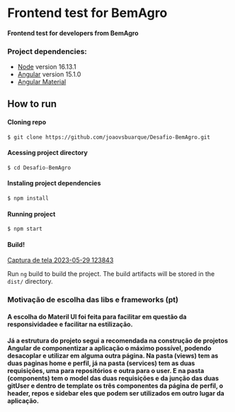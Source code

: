 # Frontend test for BemAgro

#### Frontend test for developers from BemAgro

### Project dependencies:

- [Node](https://nodejs.org/en/) version 16.13.1
- [Angular](https://angular.io/) version 15.1.0
- [Angular Material](https://material.angular.io/)

## How to run

#### Cloning repo

`$ git clone https://github.com/joaovsbuarque/Desafio-BemAgro.git`

#### Acessing project directory

`$ cd Desafio-BemAgro`

#### Instaling project dependencies

`$ npm install`

#### Running project

`$ npm start`

#### Build!
[Captura de tela 2023-05-29 123843](https://github.com/joaovsbuarque/Desafio-BemAgro/assets/69541607/d6aeca3a-dc48-49f8-838e-e7aebfa127c0)

Run `ng` build to build the project. The build artifacts will be stored in the `dist/` directory.

### Motivação de escolha das libs e frameworks (pt)

#### A escolha do Materil UI foi feita para facilitar em questão da responsividadee e facilitar na estilização.

#### Já a estrutura do projeto segui a recomendada na construção de projetos Angular de componentizar a aplicação o máximo possível, podendo desacoplar e utilizar em alguma outra página. Na pasta (views) tem as duas paginas home e perfil, já na pasta (services) tem as duas requisições, uma para repositórios e outra para o user. E na pasta (components) tem o model das duas requisições e da junção das duas gitUser e dentro de template os três componentes da página de perfil, o header, repos e sidebar eles que podem ser utilizados em outro lugar da aplicação.
